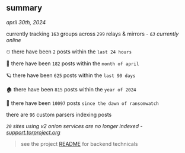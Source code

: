 
## summary
_april 30th, 2024_

currently tracking `163` groups across `299` relays & mirrors - _`63` currently online_

⏲ there have been `2` posts within the `last 24 hours`

🦈 there have been `182` posts within the `month of april`

🪐 there have been `625` posts within the `last 90 days`

🏚 there have been `815` posts within the `year of 2024`

🦕 there have been `10097` posts `since the dawn of ransomwatch`

there are `96` custom parsers indexing posts

_`20` sites using v2 onion services are no longer indexed - [support.torproject.org](https://support.torproject.org/onionservices/v2-deprecation/)_

> see the project [README](https://github.com/joshhighet/ransomwatch#ransomwatch--) for backend technicals
